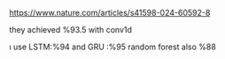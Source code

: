 https://www.nature.com/articles/s41598-024-60592-8

they achieved %93.5 with conv1d 

ı use LSTM:%94 and GRU :%95 
random forest also %88
